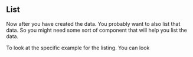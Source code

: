 ## List



Now after you have created the data. You probably want to also list that data. So you might need some sort of component that will help you list the data.

To look at the specific example for the listing. You can look 
